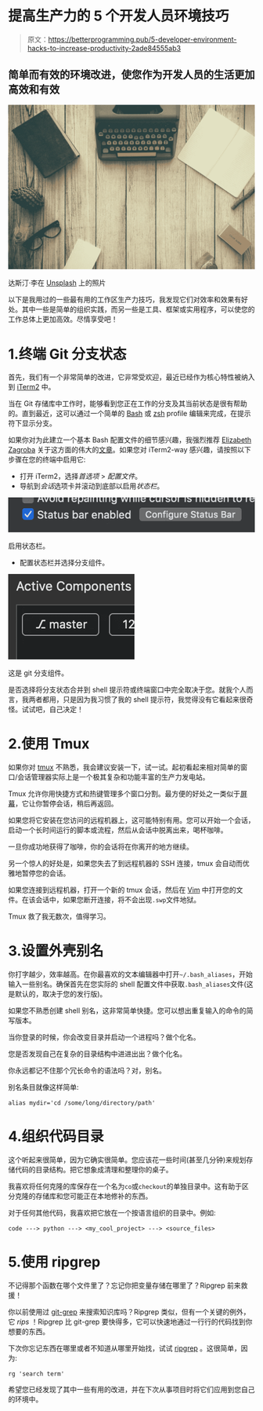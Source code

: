 # 提高生产力的 5 个开发人员环境技巧

> 原文：<https://betterprogramming.pub/5-developer-environment-hacks-to-increase-productivity-2ade84555ab3>

## 简单而有效的环境改进，使您作为开发人员的生活更加高效和有效

![](img/08a00667fbde56a732d0e6d53c566125.png)

达斯汀·李在 [Unsplash](https://unsplash.com/s/photos/workspace?utm_source=unsplash&utm_medium=referral&utm_content=creditCopyText) 上的照片

以下是我用过的一些最有用的工作区生产力技巧，我发现它们对效率和效果有好处。其中一些是简单的组织实践，而另一些是工具、框架或实用程序，可以使您的工作总体上更加高效。尽情享受吧！

# 1.终端 Git 分支状态

首先，我们有一个非常简单的改进，它非常受欢迎，最近已经作为核心特性被纳入到 [iTerm2](https://iterm2.com/) 中。

当在 Git 存储库中工作时，能够看到您正在工作的分支及其当前状态是很有帮助的。直到最近，这可以通过一个简单的 [Bash](https://www.gnu.org/software/bash/) 或 [zsh](https://ohmyz.sh/) profile 编辑来完成，在提示符下显示分支。

如果你对为此建立一个基本 Bash 配置文件的细节感兴趣，我强烈推荐 [Elizabeth Zagroba](https://medium.com/u/1d6c51ad6de1?source=post_page-----2ade84555ab3--------------------------------) 关于这方面的伟大的[文章](https://medium.com/@ezagroba/update-your-mac-terminal-to-display-your-current-git-branch-and-status-471c017436a2)。如果您对 iTerm2-way 感兴趣，请按照以下步骤在您的终端中启用它:

*   打开 iTerm2，选择*首选项* > *配置文件*。
*   导航到*会话*选项卡并滚动到底部以启用*状态栏*。

![](img/2e74962505f2028fd2083b35d409ceb8.png)

启用状态栏。

*   配置状态栏并选择分支组件。

![](img/bf939893e896eff104384a514445ef69.png)

这是 git 分支组件。

是否选择将分支状态合并到 shell 提示符或终端窗口中完全取决于您。就我个人而言，我两者都用，只是因为我习惯了我的 shell 提示符，我觉得没有它看起来很奇怪。试试吧，自己决定！

# 2.使用 Tmux

如果你对 [tmux](https://github.com/tmux/tmux) 不熟悉，我会建议安装一下，试一试。起初看起来相对简单的窗口/会话管理器实际上是一个极其复杂和功能丰富的生产力发电站。

Tmux 允许你用快捷方式和热键管理多个窗口分割。最方便的好处之一类似于[屏幕](https://linux.die.net/man/1/screen)，它让你暂停会话，稍后再返回。

如果您将它安装在您访问的远程机器上，这可能特别有用。您可以开始一个会话，启动一个长时间运行的脚本或流程，然后从会话中脱离出来，喝杯咖啡。

一旦你成功地获得了咖啡，你的会话将在你离开的地方继续。

另一个惊人的好处是，如果您失去了到远程机器的 SSH 连接，tmux 会自动而优雅地暂停您的会话。

如果您连接到远程机器，打开一个新的 tmux 会话，然后在 [Vim](https://www.vim.org/) 中打开您的文件。在该会话中，如果您断开连接，将不会出现`.swp`文件地狱。

Tmux 救了我无数次，值得学习。

# 3.设置外壳别名

你打字越少，效率越高。在你最喜欢的文本编辑器中打开`~/.bash_aliases`，开始输入一些别名。确保首先在您实际的 shell 配置文件中获取`.bash_aliases`文件(这是默认的，取决于您的发行版)。

如果您不熟悉创建 shell 别名，这非常简单快捷。您可以想出重复输入的命令的简写版本。

当你登录的时候，你会改变目录并启动一个进程吗？做个化名。

您是否发现自己在复杂的目录结构中进进出出？做个化名。

你永远都记不住那个冗长命令的语法吗？对，别名。

别名条目就像这样简单:

```
alias mydir='cd /some/long/directory/path'
```

# 4.组织代码目录

这个听起来很简单，因为它确实很简单。您应该花一些时间(甚至几分钟)来规划存储代码的目录结构。把它想象成清理和整理你的桌子。

我喜欢将任何克隆的库保存在一个名为`co`或`checkout`的单独目录中。这有助于区分克隆的存储库和您可能正在本地修补的东西。

对于任何其他代码，我喜欢把它放在一个按语言组织的目录中。例如:

```
code ---> python ---> <my_cool_project> ---> <source_files>
```

# 5.使用 ripgrep

不记得那个函数在哪个文件里了？忘记你把变量存储在哪里了？Ripgrep 前来救援！

你以前使用过 [git-grep](https://git-scm.com/docs/git-grep) 来搜索知识库吗？Ripgrep 类似，但有一个关键的例外，它 *rips* ！Ripgrep 比 git-grep 要快得多，它可以快速地通过一行行的代码找到你想要的东西。

下次你忘记东西在哪里或者不知道从哪里开始找，试试 [ripgrep](https://github.com/BurntSushi/ripgrep) 。这很简单，因为:

```
rg 'search term'
```

希望您已经发现了其中一些有用的改进，并在下次从事项目时将它们应用到您自己的环境中。